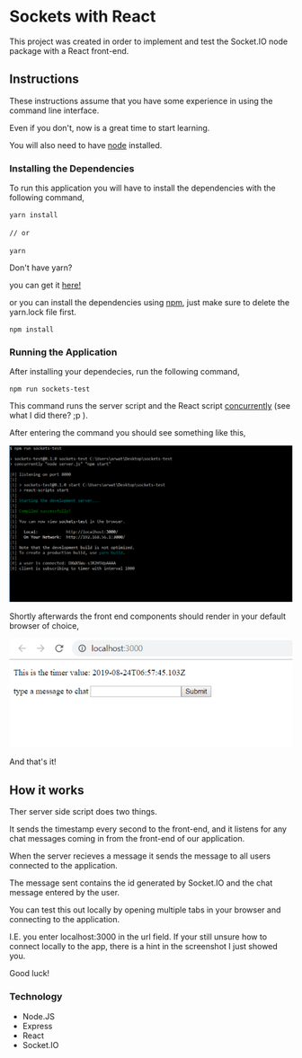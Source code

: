 # Sockets with React

This project was created in order to implement and test the Socket.IO node package with a React front-end.

## Instructions

These instructions assume that you have some experience in using the command line interface.

Even if you don't, now is a great time to start learning.

You will also need to have [node](https://nodejs.org/en/download/) installed.

### Installing the Dependencies

To run this application you will have to install the dependencies with the following command,

```
yarn install

// or

yarn
```

Don't have yarn?

you can get it [here!](https://yarnpkg.com/en/)

or you can install the dependencies using [npm](https://www.npmjs.com/get-npm), just make sure to delete the yarn.lock file first.

```
npm install
```

### Running the Application

After installing your dependecies, run the following command,

```
npm run sockets-test
```

This command runs the server script and the React script [concurrently](https://www.npmjs.com/package/concurrently) (see what I did there? ;p ).

After entering the command you should see something like this,

![CLI console logs](./public/img/npm_run_sockets-test.PNG)

Shortly afterwards the front end components should render in your default browser of choice,

![browser screenshot](./public/img/front-end-example.PNG)

And that's it!

## How it works

Ther server side script does two things.

It sends the timestamp every second to the front-end, and it listens for any chat messages coming in from the front-end of our application.

When the server recieves a message it sends the message to all users connected to the application.

The message sent contains the id generated by Socket.IO and the chat message entered by the user.

You can test this out locally by opening multiple tabs in your browser and connecting to the application.

I.E. you enter localhost:3000 in the url field. If your still unsure how to connect locally to the app, there is a hint in the screenshot I just showed you.

Good luck!

### Technology

 - Node.JS
 - Express
 - React
 - Socket.IO